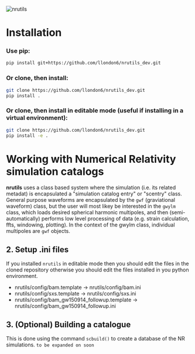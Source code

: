 ![nrutils](https://github.com/llondon6/nrutils_dev/blob/master/media/nrutils_banner.png?raw=true)

# Installation
### Use pip:
```bash
pip install git+https://github.com/llondon6/nrutils_dev.git
```
### Or clone, then install:
```bash
git clone https://github.com/llondon6/nrutils_dev.git
pip install .
```
### Or clone, then install in editable mode (useful if installing in a virtual environment):
```bash
git clone https://github.com/llondon6/nrutils_dev.git
pip install -e .
```

# Working with Numerical Relativity simulation catalogs

**nrutils** uses a class based system where the simulation (i.e. its related metadat) is encapsulated a "simulation catalog entry" or "scentry" class. General purpose waveforms are encapsulated by the `gwf` (graviational waveform) class, but the user will most likey be interested in the `gwylm` class, which loads desired spherical harmonic multipoles, and then (semi-automatically) performs low level processing of data (e.g. strain calculation, ffts, windowing, plotting). In the context of the gwylm class, individual multipoles are `gwf` objects.

## 2. Setup .ini files
If you installed `nrutils` in editable mode then you should edit the files in the cloned
repository otherwise you should edit the files installed in you python environment.

* nrutils/config/bam.template -> nrutils/config/bam.ini
* nrutils/config/sxs.template -> nrutils/config/sxs.ini
* nrutils/config/bam_gw150914_followup.template -> nrutils/config/bam_gw150914_followup.ini

## 3. (Optional) Building a catalogue

This is done using the command ```scbuild()``` to create a database of the NR simulations.
```to be expanded on soon```

